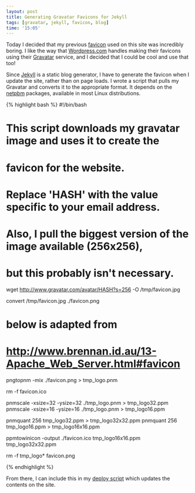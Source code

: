 ```yaml
---
layout: post
title: Generating Gravatar Favicons for Jekyll
tags: [gravatar, jekyll, favicon, blog]
time: '15:05'
---
```


Today I decided that my previous [favicon][] used on this site was incredibly boring.  I like the way that [Wordpress.com][] handles making their favicons using their [Gravatar][] service, and I decided that I could be cool and use that too!

[favicon]:http://en.wikipedia.org/wiki/Favicon
[Wordpress.com]:http://wordpress.com
[Gravatar]:http://gravatar.com

Since [Jekyll][] is a static blog generator, I have to generate the favicon when I update the site, rather than on page loads.  I wrote a script that pulls my Gravatar and converts it to the appropriate format.  It depends on the [netpbm][] packages, available in most Linux distributions.

[Jekyll]:http://github.com/mojombo/jekyll
[netpbm]:http://netpbm.sourceforge.net/

{% highlight bash %}
#!/bin/bash
#
# This script downloads my gravatar image and uses it to create the
# favicon for the website.

# Replace 'HASH' with the value specific to your email address.
# Also, I pull the biggest version of the image available (256x256),
# but this probably isn't necessary.
wget http://www.gravatar.com/avatar/HASH?s=256 -O /tmp/favicon.jpg

convert /tmp/favicon.jpg ./favicon.png

# below is adapted from
# http://www.brennan.id.au/13-Apache_Web_Server.html#favicon
pngtopnm -mix ./favicon.png > tmp_logo.pnm

rm -f favicon.ico

pnmscale -xsize=32 -ysize=32 ./tmp_logo.pnm > tmp_logo32.ppm
pnmscale -xsize=16 -ysize=16 ./tmp_logo.pnm > tmp_logo16.ppm

pnmquant 256 tmp_logo32.ppm > tmp_logo32x32.ppm
pnmquant 256 tmp_logo16.ppm > tmp_logo16x16.ppm

ppmtowinicon -output ./favicon.ico tmp_logo16x16.ppm tmp_logo32x32.ppm

rm -f tmp_logo* favicon.png

{% endhighlight %}

From there, I can include this in my [deploy script][] which updates the contents on the site.

[deploy script]:http://code.the-graham.com/blog/tree/deploy.sh

